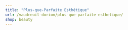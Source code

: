 ```yaml
---
title: "Plus-que-Parfaite Esthétique"
url: /vaudreuil-dorion/plus-que-parfaite-esthetique/
shop: beauty
---
```

